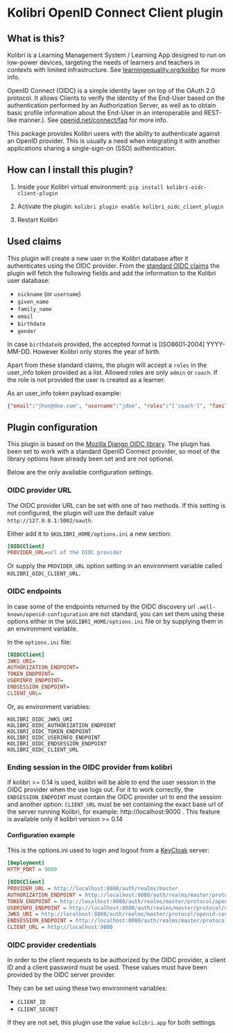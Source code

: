 
# Kolibri OpenID Connect Client plugin

## What is this?

Kolibri is a Learning Management System / Learning App designed to run on low-power devices, targeting the needs of learners and teachers in contexts with limited infrastructure. See [learningequality.org/kolibri](https://learningequality.org/kolibri/) for more info.

OpenID Connect (OIDC) is a simple identity layer on top of the OAuth 2.0 protocol. It allows Clients to verify the identity of the End-User based on the authentication performed by an Authorization Server, as well as to obtain basic profile information about the End-User in an interoperable and REST-like manner.). See [openid.net/connect/faq](https://openid.net/connect/faq/) for more info.

This package provides Kolibri users with the ability to authenticate against an OpenID provider. This is usually a need when integrating it with another applications sharing a single-sign-on (SSO) authentication.


## How can I install this plugin?

1. Inside your Kolibri virtual environment: `pip install kolibri-oidc-client-plugin`

2. Activate the plugin: `kolibri plugin enable kolibri_oidc_client_plugin`

3. Restart Kolibri


## Used claims

This plugin will create a new user in the Kolibri database after it authenticates using the OIDC provider.
From the [standard OIDC claims](https://openid.net/specs/openid-connect-core-1_0.html#StandardClaims) the plugin will fetch the following fields and add the information to the Kolibri user database:

- `nickname` (or `username`)
- `given_name`
- `family_name`
- `email`
- `birthdate`
- `gender`

In case `birthdate`is provided, the accepted format is  [ISO8601‑2004] YYYY-MM-DD. However Kolibri only stores the year of birth.

Apart from these standard claims, the plugin will accept a  `roles` in the user_info token provided as a list. Allowed roles are only `admin` or `coach`.
If the role is not provided the user is created as a learner.

As an user_info token payload example:
```json
{"email":"jhon@doe.com", "username":"jdoe", "roles":"['coach']", "family_name":"Doe"}

```


## Plugin configuration

This plugin is based on the [Mozilla Django OIDC library](https://mozilla-django-oidc.readthedocs.io/en/stable/). The plugin has been set to work with a standard OpenID Connect provider, so most of the library options have already been set and are not optional.

Below are the only available configuration settings.


### OIDC provider URL

The OIDC provider URL can be set with one of two methods. If this setting is not configured, the plugin will use the default value  `http://127.0.0.1:5002/oauth`.

Either add it to `$KOLIBRI_HOME/options.ini` a new section:

```ini
[OIDCClient]
PROVIDER_URL=url of the OIDC provider
```

Or supply the `PROVIDER_URL` option setting in an environment variable called `KOLIBRI_OIDC_CLIENT_URL`.


### OIDC endpoints

In case some of the endpoints returned by the OIDC discovery url `.well-known/openid-configuration` are not standard, you can set them using these options either in the `$KOLIBRI_HOME/options.ini` file or by supplying them in an environment variable.

In the `options.ini` file:

```ini
[OIDCClient]
JWKS_URI=
AUTHORIZATION_ENDPOINT=
TOKEN_ENDPOINT=
USERINFO_ENDPOINT=
ENDSESSION_ENDPOINT=
CLIENT_URL=

```

Or, as environment variables:

```
KOLIBRI_OIDC_JWKS_URI
KOLIBRI_OIDC_AUTHORIZATION_ENDPOINT
KOLIBRI_OIDC_TOKEN_ENDPOINT
KOLIBRI_OIDC_USERINFO_ENDPOINT
KOLIBRI_OIDC_ENDSESSION_ENDPOINT
KOLIBRI_OIDC_CLIENT_URL
```

### Ending session in the OIDC provider from kolibri
If kolibri >= 0.14 is used, kolibri will be able to end the user session in the OIDC provider when the use logs out.
For it to work correctly, the `ENDSESSION_ENDPOINT` must contain the OIDC provider url to end the session and another option: `CLIENT_URL` must be set containing the exact base url of the server running Kolibri, for example: http://localhost:9000 . This feature is available only if kolibri version >= 0.14

#### Configuration example
This is the options.ini used to login and logout from a [KeyCloak](https://www.keycloak.org/) server:

```ini
[Deployment]
HTTP_PORT = 9000

[OIDCClient]
PROVIDER_URL = http://localhost:8080/auth/realms/master
AUTHORIZATION_ENDPOINT = http://localhost:8080/auth/realms/master/protocol/openid-connect/auth
TOKEN_ENDPOINT = http://localhost:8080/auth/realms/master/protocol/openid-connect/token
USERINFO_ENDPOINT = http://localhost:8080/auth/realms/master/protocol/openid-connect/userinfo
JWKS_URI = http://localhost:8080/auth/realms/master/protocol/openid-connect/certs
ENDSESSION_ENDPOINT = http://localhost:8080/auth/realms/master/protocol/openid-connect/logout
CLIENT_URL = http://localhost:9000
```

### OIDC provider credentials

In order to the client requests to be authorized by the OIDC provider, a client ID and a client password must be used. These values must have been provided by the OIDC server provider.

They can be set using these two environment variables:

* `CLIENT_ID`
* `CLIENT_SECRET`

If they are not set, this plugin use the value `kolibri.app` for both settings.
